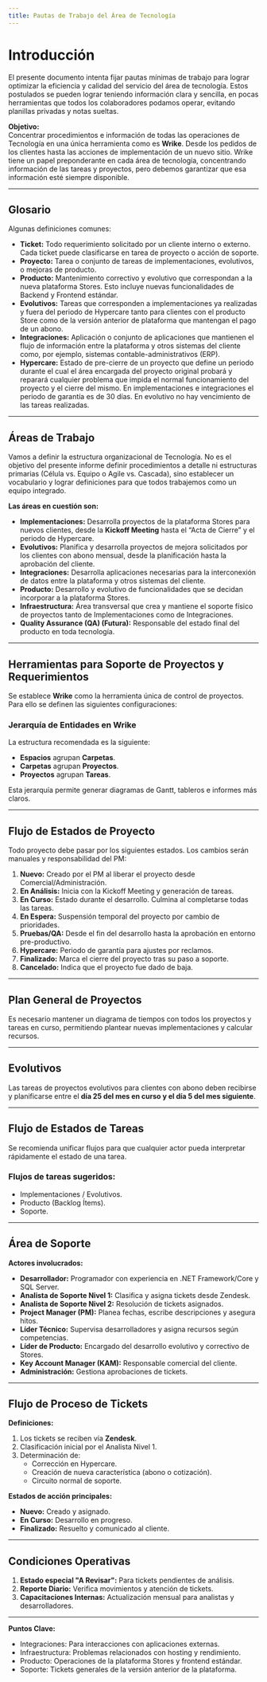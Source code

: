 ```yaml
---
title: Pautas de Trabajo del Área de Tecnología
---
```


# Introducción

El presente documento intenta fijar pautas mínimas de trabajo para lograr optimizar la eficiencia y calidad del servicio del área de tecnología. Estos postulados se pueden lograr teniendo información clara y sencilla, en pocas herramientas que todos los colaboradores podamos operar, evitando planillas privadas y notas sueltas.

**Objetivo:**  
Concentrar procedimientos e información de todas las operaciones de Tecnología en una única herramienta como es **Wrike**. Desde los pedidos de los clientes hasta las acciones de implementación de un nuevo sitio. Wrike tiene un papel preponderante en cada área de tecnología, concentrando información de las tareas y proyectos, pero debemos garantizar que esa información esté siempre disponible.

---

## Glosario

Algunas definiciones comunes:

- **Ticket:** Todo requerimiento solicitado por un cliente interno o externo. Cada ticket puede clasificarse en tarea de proyecto o acción de soporte.
- **Proyecto:** Tarea o conjunto de tareas de implementaciones, evolutivos, o mejoras de producto.
- **Producto:** Mantenimiento correctivo y evolutivo que correspondan a la nueva plataforma Stores. Esto incluye nuevas funcionalidades de Backend y Frontend estándar.
- **Evolutivos:** Tareas que corresponden a implementaciones ya realizadas y fuera del periodo de Hypercare tanto para clientes con el producto Store como de la versión anterior de plataforma que mantengan el pago de un abono.
- **Integraciones:** Aplicación o conjunto de aplicaciones que mantienen el flujo de información entre la plataforma y otros sistemas del cliente como, por ejemplo, sistemas contable-administrativos (ERP).
- **Hypercare:** Estado de pre-cierre de un proyecto que define un periodo durante el cual el área encargada del proyecto original probará y reparará cualquier problema que impida el normal funcionamiento del proyecto y el cierre del mismo. En implementaciones e integraciones el periodo de garantía es de 30 días. En evolutivo no hay vencimiento de las tareas realizadas.

---

## Áreas de Trabajo

Vamos a definir la estructura organizacional de Tecnología. No es el objetivo del presente informe definir procedimientos a detalle ni estructuras primarias (Célula vs. Equipo o Agile vs. Cascada), sino establecer un vocabulario y lograr definiciones para que todos trabajemos como un equipo integrado.  

**Las áreas en cuestión son:**

- **Implementaciones:** Desarrolla proyectos de la plataforma Stores para nuevos clientes, desde la **Kickoff Meeting** hasta el “Acta de Cierre” y el periodo de Hypercare.
- **Evolutivos:** Planifica y desarrolla proyectos de mejora solicitados por los clientes con abono mensual, desde la planificación hasta la aprobación del cliente.
- **Integraciones:** Desarrolla aplicaciones necesarias para la interconexión de datos entre la plataforma y otros sistemas del cliente.
- **Producto:** Desarrollo y evolutivo de funcionalidades que se decidan incorporar a la plataforma Stores.
- **Infraestructura:** Área transversal que crea y mantiene el soporte físico de proyectos tanto de Implementaciones como de Integraciones.
- **Quality Assurance (QA) (Futura):** Responsable del estado final del producto en toda tecnología.

---

## Herramientas para Soporte de Proyectos y Requerimientos

Se establece **Wrike** como la herramienta única de control de proyectos. Para ello se definen las siguientes configuraciones:

### Jerarquía de Entidades en Wrike

La estructura recomendada es la siguiente:
- **Espacios** agrupan **Carpetas**.
- **Carpetas** agrupan **Proyectos**.
- **Proyectos** agrupan **Tareas**.

Esta jerarquía permite generar diagramas de Gantt, tableros e informes más claros.

---

## Flujo de Estados de Proyecto

Todo proyecto debe pasar por los siguientes estados. Los cambios serán manuales y responsabilidad del PM:

1. **Nuevo:** Creado por el PM al liberar el proyecto desde Comercial/Administración.
2. **En Análisis:** Inicia con la Kickoff Meeting y generación de tareas.
3. **En Curso:** Estado durante el desarrollo. Culmina al completarse todas las tareas.
4. **En Espera:** Suspensión temporal del proyecto por cambio de prioridades.
5. **Pruebas/QA:** Desde el fin del desarrollo hasta la aprobación en entorno pre-productivo.
6. **Hypercare:** Periodo de garantía para ajustes por reclamos.
7. **Finalizado:** Marca el cierre del proyecto tras su paso a soporte.
8. **Cancelado:** Indica que el proyecto fue dado de baja.

---

## Plan General de Proyectos

Es necesario mantener un diagrama de tiempos con todos los proyectos y tareas en curso, permitiendo plantear nuevas implementaciones y calcular recursos.

---

## Evolutivos

Las tareas de proyectos evolutivos para clientes con abono deben recibirse y planificarse entre el **día 25 del mes en curso y el día 5 del mes siguiente**.

---

## Flujo de Estados de Tareas

Se recomienda unificar flujos para que cualquier actor pueda interpretar rápidamente el estado de una tarea.  

### Flujos de tareas sugeridos:
- Implementaciones / Evolutivos.
- Producto (Backlog Ítems).
- Soporte.

---

## Área de Soporte

**Actores involucrados:**

- **Desarrollador:** Programador con experiencia en .NET Framework/Core y SQL Server.
- **Analista de Soporte Nivel 1:** Clasifica y asigna tickets desde Zendesk.
- **Analista de Soporte Nivel 2:** Resolución de tickets asignados.
- **Project Manager (PM):** Planea fechas, escribe descripciones y asegura hitos.
- **Líder Técnico:** Supervisa desarrolladores y asigna recursos según competencias.
- **Líder de Producto:** Encargado del desarrollo evolutivo y correctivo de Stores.
- **Key Account Manager (KAM):** Responsable comercial del cliente.
- **Administración:** Gestiona aprobaciones de tickets.

---

## Flujo de Proceso de Tickets

**Definiciones:**
1. Los tickets se reciben vía **Zendesk**.
2. Clasificación inicial por el Analista Nivel 1.
3. Determinación de:
   - Corrección en Hypercare.
   - Creación de nueva característica (abono o cotización).
   - Circuito normal de soporte.

**Estados de acción principales:**
- **Nuevo:** Creado y asignado.
- **En Curso:** Desarrollo en progreso.
- **Finalizado:** Resuelto y comunicado al cliente.

---

## Condiciones Operativas

1. **Estado especial "A Revisar":** Para tickets pendientes de análisis.
2. **Reporte Diario:** Verifica movimientos y atención de tickets.
3. **Capacitaciones Internas:** Actualización mensual para analistas y desarrolladores.

---

**Puntos Clave:**
- Integraciones: Para interacciones con aplicaciones externas.
- Infraestructura: Problemas relacionados con hosting y rendimiento.
- Producto: Operaciones de la plataforma Stores y frontend estándar.
- Soporte: Tickets generales de la versión anterior de la plataforma.


